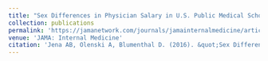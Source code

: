 ```yaml
---
title: "Sex Differences in Physician Salary in U.S. Public Medical Schools"
collection: publications
permalink: 'https://jamanetwork.com/journals/jamainternalmedicine/article-abstract/2532788'
venue: 'JAMA: Internal Medicine'
citation: 'Jena AB, Olenski A, Blumenthal D. (2016). &quot;Sex Differences in Academic Rank in U.S. Medical Schools in 2014.&quot; <i>Journal of the American Medical Associatio (JAMA)n</i> 176(9), pp. 1294-1304, 2016.'
---
```

